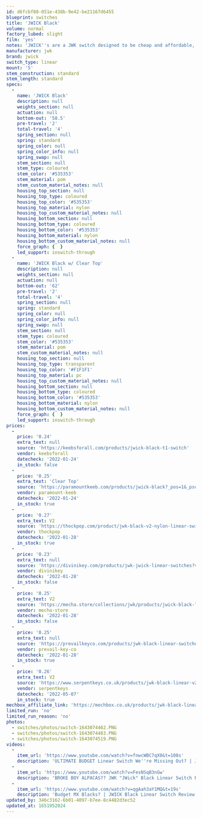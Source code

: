 ```yaml
---
id: d6fcbf80-051e-438b-9e42-be21167d6455
blueprint: switches
title: 'JWICK Black'
volume: normal
factory_lubed: slight
film: 'yes'
notes: 'JWICK''s are a JWK switch designed to be cheap and affordable, while maintaining the JWK sound of alpaca''s and others.'
manufacturer: jwk
brand: jwick
switch_type: linear
mount: '5'
stem_construction: standard
stem_length: standard
specs:
  -
    name: 'JWICK Black'
    description: null
    weights_section: null
    actuation: null
    bottom-out: '58.5'
    pre-travel: '2'
    total-travel: '4'
    spring_section: null
    spring: standard
    spring_color: null
    spring_color_info: null
    spring_swap: null
    stem_section: null
    stem_type: coloured
    stem_color: '#535353'
    stem_material: pom
    stem_custom_material_notes: null
    housing_top_section: null
    housing_top_type: coloured
    housing_top_color: '#535353'
    housing_top_material: nylon
    housing_top_custom_material_notes: null
    housing_bottom_section: null
    housing_bottom_type: coloured
    housing_bottom_color: '#535353'
    housing_bottom_material: nylon
    housing_bottom_custom_material_notes: null
    force_graph: {  }
    led_support: inswitch-through
  -
    name: 'JWICK Black w/ Clear Top'
    description: null
    weights_section: null
    actuation: null
    bottom-out: '62'
    pre-travel: '2'
    total-travel: '4'
    spring_section: null
    spring: standard
    spring_color: null
    spring_color_info: null
    spring_swap: null
    stem_section: null
    stem_type: coloured
    stem_color: '#535353'
    stem_material: pom
    stem_custom_material_notes: null
    housing_top_section: null
    housing_top_type: transparent
    housing_top_color: '#F1F1F1'
    housing_top_material: pc
    housing_top_custom_material_notes: null
    housing_bottom_section: null
    housing_bottom_type: coloured
    housing_bottom_color: '#535353'
    housing_bottom_material: nylon
    housing_bottom_custom_material_notes: null
    force_graph: {  }
    led_support: inswitch-through
prices:
  -
    price: '0.24'
    extra_text: null
    source: 'https://keebsforall.com/products/jwick-black-t1-switch'
    vendor: keebsforall
    datecheck: '2022-01-24'
    in_stock: false
  -
    price: '0.25'
    extra_text: 'Clear Top'
    source: 'https://paramountkeeb.com/products/jwick-black?_pos=1&_psq=jwic&_ss=e&_v=1.0'
    vendor: paramount-keeb
    datecheck: '2022-01-24'
    in_stock: true
  -
    price: '0.27'
    extra_text: V2
    source: 'https://thockpop.com/product/jwk-black-v2-nylon-linear-switches/'
    vendor: thockpop
    datecheck: '2022-01-28'
    in_stock: true
  -
    price: '0.23'
    extra_text: null
    source: 'https://divinikey.com/products/jwk-jwick-linear-switches?variant=39452486926401'
    vendor: divinikey
    datecheck: '2022-01-28'
    in_stock: false
  -
    price: '0.25'
    extra_text: V2
    source: 'https://mecha.store/collections/jwk/products/jwick-black-lubricated-linear-switches'
    vendor: mecha-store
    datecheck: '2022-01-28'
    in_stock: false
  -
    price: '0.25'
    extra_text: null
    source: 'https://prevailkeyco.com/products/jwk-black-linear-switches?variant=42331357544702'
    vendor: prevail-key-co
    datecheck: '2022-01-28'
    in_stock: true
  -
    price: '0.26'
    extra_text: V2
    source: 'https://www.serpentkeys.co.uk/products/jwk-black-linear-v2-switches'
    vendor: serpentkeys
    datecheck: '2022-05-07'
    in_stock: true
mechbox_affiliate_link: 'https://mechbox.co.uk/products/jwk-black-linear-v2-58-5g-switch-sample?variant=42131435258101'
limited_run: 'no'
limited_run_reason: 'no'
photos:
  - switches/photos/switch-1643074462.PNG
  - switches/photos/switch-1643074483.PNG
  - switches/photos/switch-1643074519.PNG
videos:
  -
    item_url: 'https://www.youtube.com/watch?v=fnwcWBC7qX0&t=108s'
    description: 'ULTIMATE BUDGET Linear Switch We''re Missing Out? | JWK Black Review & Comparison - MuffinPuffin'
  -
    item_url: 'https://www.youtube.com/watch?v=FesNSqB3nGw'
    description: 'BROKE BOY ALPACAS?? JWK "JWick" Black Linear Switch Review - Karim Keebs'
  -
    item_url: 'https://www.youtube.com/watch?v=qgAah3aY1MQ&t=19s'
    description: 'Budget MX Blacks? | JWICK Black Linear Switch Review - Technology Brother'
updated_by: 346c3162-6b01-4097-b7ee-8c4482d3ec52
updated_at: 1651952024
---
```

